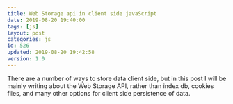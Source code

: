 ```yaml
---
title: Web Storage api in client side javaScript
date: 2019-08-20 19:40:00
tags: [js]
layout: post
categories: js
id: 526
updated: 2019-08-20 19:42:58
version: 1.0
---
```


There are a number of ways to store data client side, but in this post I will be mainly writing about the Web Storage API, rather than index db, cookies files, and many other options for client side persistence of data.

<!-- more -->

